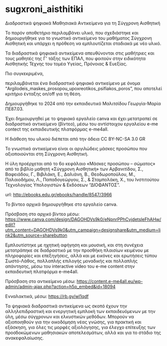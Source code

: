 # sugxroni_aisthitiki
Διαδραστικά ψηφιακά Mαθησιακά Aντικείμενα για τη Σύγχρονη Αισθητική

Το παρόν αποθετήριο περιλαμβάνει υλικό, που σχεδιάστηκε και δημιουργήθηκε για το γνωστικό αντικείμενο του μαθήματος Σύγχρονη Αισθητική και υπάρχει η πρόθεση να εμπλουτίζεται σταδιακά με νέο υλικό.

Τα διαδραστικά ψηφιακά αντικείμενα απευθύνονται στις μαθήτριες και τους μαθητές της Γ' τάξης των ΕΠΑΛ, που φοιτούν στην ειδικότητα Αισθητικής Τέχνης του τομέα Υγείας, Πρόνοιας & Ευεξίας.

Πιο συγκεκριμένα, 

περιλαμβάνεται ένα διαδραστικό ψηφιακό αντικείμενο με όνομα “Argilodeis_maskes_prosopou_upoxreotikos_psifiakos_poros”, που αποτελεί κριτήριο ένταξης on/off για τη θέση.

Δημιουργήθηκε το 2024 από την εκπαιδευτικό Μαλιτσίδου Γεωργία-Μαρία ΠΕ87.03.

Έχει δημιουργηθεί με το ψηφιακό εργαλείο canva και έχει μετατραπεί σε διαδραστικό αντικείμενο (βίντεο), μέσω του αντίστοιχου εργαλείου e-me contect της εκπαιδευτικής πλατφόρμας e-me4all.

Η διάθεση του υλικού διέπεται από την άδεια CC BY-NC-SA 3.0 GR

Το γνωστικό αντικείμενο είναι οι αργιλώδεις μάσκες προσώπου που αξιοποιούνται στη Σύγχρονη Αισθητική.

Η ύλη προέρχεται από το 6ο κεφάλαιο «Μάσκες προσώπου – σώματος» από το βιβλίο μαθητή «Σύγχρονη Αισθητική» των Αρβανιτίδου, Σ., Βαφειάδου, Γ., Βιβιλάκη, Ε., Δαλιάνη, Β., Θεοδωροπούλου, Μ., Παλαιοδήμου, Λ., Παπαδογεώργου, Σ., & Σταμπολάκη, Χ., του Ινστιτούτου Τεχνολογίας Υπολογιστών & Εκδόσεων “ΔΙΟΦΑΝΤΟΣ”. 

url: http://ebooks.edu.gr/ebooks/handle/8547/3966

Το βίντεο αρχικά δημιουργήθηκε στο εργαλείο canva. 

Πρόσβαση στο αρχικό βίντεο μέσω:
https://www.canva.com/design/DAGOHDVs9k0/eNpnrPPhCvjdetsleFhAHw/edit?utm_content=DAGOHDVs9k0&utm_campaign=designshare&utm_medium=link2&utm_source=sharebutton

Εμπλουτίστηκε με ηχητική αφήγηση και μουσική, και στη συνέχεια μετατράπηκε σε διαδραστικό με την προσθήκη πλαισίων κειμένου με πληροφορίες και επεξηγήσεις, αλλά και με εικόνες και ερωτήσεις τύπου Σωστό-Λάθος, πολλαπλής επιλογής μοναδικής και πολλαπλής απάντησης, μέσω του interactive video του e-me content στην εκπαιδευτική πλατφόρμα e-me4all. 

Πρόσβαση στο αντικείμενο μέσω:
https://content.e-me4all.eu/wp-admin/admin-ajax.php?action=h5p_embed&id=18094

Ενναλακτικά, μέσω: https://rb.gy/wl1qdf

Τα ψηφιακά διαδραστικά αντικείμενα ως σκοπό έχουν την αλληλεπιδραστική και ενεργητική εμπλοκή των εκπαιδευόμενων με την ύλη, μέσω σύγχρονων και ελκυστικών μεθόδων.
Μπορούν να αξιοποιηθούν για την οικοδόμηση νέας γνώσης, για πρακτική και εξάσκηση, για όλες τις μορφές αξιολόγησης, για έλεγχο επίτευξης των προσδοκώμενων μαθησιακών αποτελεσμάτων, αλλά και για το στάδιο της ανακεφαλαίωσης.

